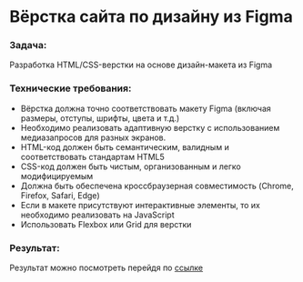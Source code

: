 <h1>Вёрстка сайта по дизайну из Figma</h1>
<h3>Задача:</h3>
<p>Разработка HTML/CSS-верстки на основе дизайн-макета из Figma</p>
<h3>Технические требования:</h3>
<ul style="list-style-type: disc; padding-left: 20px;">
  <li>Вёрстка должна точно соответствовать макету Figma (включая размеры, отступы, шрифты, цвета и т.д.)</li>
  <li>Необходимо реализовать адаптивную верстку с использованием медиазапросов для разных экранов.</li>
  <li>HTML-код должен быть семантическим, валидным и соответствовать стандартам HTML5</li>
  <li>CSS-код должен быть чистым, организованным и легко модифицируемым</li>
  <li>Должна быть обеспечена кроссбраузерная совместимость (Chrome, Firefox, Safari, Edge)</li>
  <li>Если в макете присутствуют интерактивные элементы, то их необходимо реализовать на JavaScript</li>
  <li>Использовать Flexbox или Grid для верстки</li>
</ul>
<h3>Результат:</h3>
<p>Результат можно посмотреть перейдя по <a href="https://slastukhin.github.io/Britlex/">ссылке</a></p>
